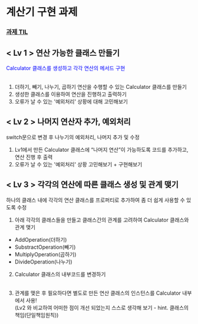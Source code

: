 # 계산기 구현 과제
### [과제 TIL](https://yjuni22.tistory.com/30)
## < Lv 1 > 연산 가능한 클래스 만들기

<span style="color:blue">Calculator 클래스를 생성하고 각각 연산의 메서드 구현</span>
</br></br>
1. 더하기, 빼기, 나누기, 곱하기 연산을 수행할 수 있는 Calculator 클래스를 만들기</br>
2. 생성한 클래스를 이용하여 연산을 진행하고 출력하기</br>
3. 오류가 날 수 있는 '예외처리' 상황에 대해 고민해보기
## < Lv 2 > 나머지 연산자 추가, 예외처리
switch문으로 변경 후 나누기의 예외처리, 나머지 추가 및 수정
</br>
1. Lv1에서 만든 Calculator 클래스에 “나머지 연산”이 가능하도록 코드를 추가하고, 연산 진행 후 출력</br>
2. 오류가 날 수 있는 '예외처리' 상황 고민해보기 + 구현해보기
## < Lv 3 > 각각의 연산에 따른 클래스 생성 및 관계 맺기
하나의 클래스 내에 각각의 연산 클래스를 프로퍼티로 추가하여
좀 더 쉽게 사용할 수 있도록 수정
</br>
1. 아래 각각의 클래스들을 만들고 클래스간의 관계를 고려하여 Calculator 클래스와 관계 맺기
- AddOperation(더하기)
- SubstractOperation(빼기)
- MultiplyOperation(곱하기)
- DivideOperation(나누기)
2. Calculator 클래스의 내부코드를 변경하기
 </br> </br>

3. 관계를 맺은 후 필요하다면 별도로 만든 연산 클래스의 인스턴스를 Calculator 내부에서 사용! </br>
(Lv2 와 비교하여 어떠한 점이 개선 되었는지 스스로 생각해 보기 - hint. 클래스의 책임(단일책임원칙))
